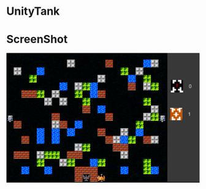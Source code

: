 # UnityTank

# ScreenShot

![Image][1]

[1]: https://github.com/z56402344/UnityTank/blob/master/jietu.png
